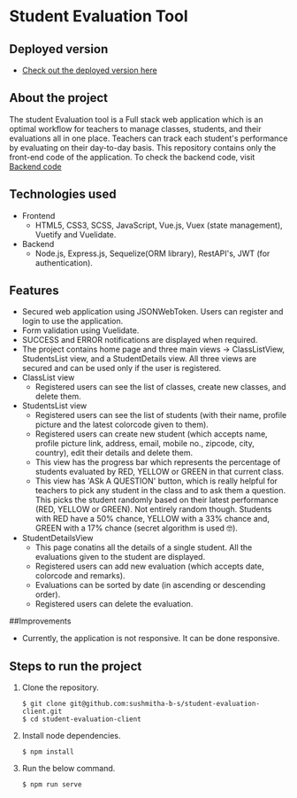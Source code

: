 # Student Evaluation Tool

## Deployed version
- [Check out the deployed version here](https://student-evaluation-tool.netlify.app)

## About the project

The student Evaluation tool is a Full stack web application which is an optimal workflow for teachers to manage classes, students, and their evaluations all in one place. Teachers can track each student's performance by evaluating on their day-to-day basis. This repository contains only the front-end code of the application. To check the backend code, visit [Backend code](https://github.com/sushmitha-b-s/student-evaluation-server)

## Technologies used

- Frontend
  - HTML5, CSS3, SCSS, JavaScript, Vue.js, Vuex (state management), Vuetify and Vuelidate.
- Backend
  - Node.js, Express.js, Sequelize(ORM library), RestAPI's, JWT (for authentication).

## Features
- Secured web application using JSONWebToken. Users can register and login to use the application.
- Form validation using Vuelidate.
- SUCCESS and ERROR notifications are displayed when required.
- The project contains home page and three main views -> ClassListView, StudentsList view, and a StudentDetails view. All three views are secured and can be used only if the user is registered.
- ClassList view
  - Registered users can see the list of classes, create new classes, and delete them.
- StudentsList view
  - Registered users can see the list of students (with their name, profile picture and the latest  colorcode given to them).
  - Registered users can create new student (which accepts name, profile picture link, address, email, mobile no., zipcode, city, country), edit their details and delete them.
  - This view has the progress bar which represents the percentage of students evaluated by RED,  YELLOW or GREEN in that current class.
  - This view has 'ASk A QUESTION' button, which is really helpful for teachers to pick any student  in the class and to ask them a question. This picks the student randomly based on their latest  performance (RED, YELLOW or GREEN). Not entirely random though. Students with RED have a 50%  chance, YELLOW with a 33% chance and, GREEN with a 17% chance (secret algorithm is used 🤓).
- StudentDetailsView
  - This page conatins all the details of a single student. All the evaluations given to the student are displayed.
  - Registered users can add new evaluation (which accepts date, colorcode and remarks).
  - Evaluations can be sorted by date (in ascending or descending order).
  - Registered users can delete the evaluation.

##Improvements
- Currently, the application is not responsive. It can be done responsive.

## Steps to run the project

1. Clone the repository.
    ```
    $ git clone git@github.com:sushmitha-b-s/student-evaluation-client.git
    $ cd student-evaluation-client
    ```
2. Install node dependencies.
    ```
    $ npm install
    ```
3. Run the below command.
    ```
    $ npm run serve
    ``` 
